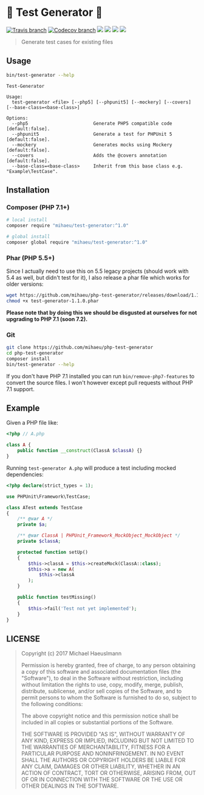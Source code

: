 # 🔧 Test Generator 🔨

[![Travis branch](https://img.shields.io/travis/mihaeu/php-test-generator/develop.svg)](https://travis-ci.org/mihaeu/php-test-generator)
[![Codecov branch](https://img.shields.io/codecov/c/github/mihaeu/php-test-generator/develop.svg)](https://codecov.io/gh/mihaeu/php-test-generator)
![](https://img.shields.io/badge/PHP-7.1-brightgreen.svg)
![](https://img.shields.io/badge/PHP-7.0-yellow.svg)
![](https://img.shields.io/badge/PHP-5.6-yellow.svg)
![](https://img.shields.io/badge/PHP-5.5-yellow.svg)

> Generate test cases for existing files

## Usage

```bash
bin/test-generator --help
```

```
Test-Generator

Usage:
  test-generator <file> [--php5] [--phpunit5] [--mockery] [--covers] [--base-class=<base-class>]

Options:
  --php5                        Generate PHP5 compatible code [default:false].
  --phpunit5                    Generate a test for PHPUnit 5 [default:false].
  --mockery                     Generates mocks using Mockery [default:false].
  --covers                      Adds the @covers annotation   [default:false].
  --base-class=<base-class>     Inherit from this base class e.g. "Example\TestCase".
```

## Installation

### Composer (PHP 7.1+)

```bash
# local install
composer require "mihaeu/test-generator:^1.0"

# global install
composer global require "mihaeu/test-generator:^1.0"
```

### Phar (PHP 5.5+)

Since I actually need to use this on 5.5 legacy projects (should work with 5.4 as well, but didn't test for it), I also release a phar file which works for older versions:

```bash
wget https://github.com/mihaeu/php-test-generator/releases/download/1.1.0/test-generator-1.1.0.phar
chmod +x test-generator-1.1.0.phar
```

**Please note that by doing this we should be disgusted at ourselves for not upgrading to PHP 7.1 (soon 7.2).**

### Git

```bash
git clone https://github.com/mihaeu/php-test-generator
cd php-test-generator
composer install
bin/test-generator --help
```

If you don't have PHP 7.1 installed you can run `bin/remove-php7-features` to convert the source files. I won't however except pull requests without PHP 7.1 support.

## Example

Given a PHP file like:

```php
<?php // A.php

class A {
    public function __construct(ClassA $classA) {}
}
```

Running `test-generator A.php` will produce a test including mocked dependencies:

```php
<?php declare(strict_types = 1);

use PHPUnit\Framework\TestCase;

class ATest extends TestCase
{
    /** @var A */
    private $a;

    /** @var ClassA | PHPUnit_Framework_MockObject_MockObject */
    private $classA;

    protected function setUp()
    {
        $this->classA = $this->createMock(ClassA::class);
        $this->a = new A(
            $this->classA
        );
    }

    public function testMissing()
    {
        $this->fail('Test not yet implemented');
    }
}
```

## LICENSE

> Copyright (c) 2017 Michael Haeuslmann
> 
> Permission is hereby granted, free of charge, to any person obtaining a copy
> of this software and associated documentation files (the "Software"), to deal
> in the Software without restriction, including without limitation the rights
> to use, copy, modify, merge, publish, distribute, sublicense, and/or sell
> copies of the Software, and to permit persons to whom the Software is
> furnished to do so, subject to the following conditions:
> 
> The above copyright notice and this permission notice shall be included in all
> copies or substantial portions of the Software.
> 
> THE SOFTWARE IS PROVIDED "AS IS", WITHOUT WARRANTY OF ANY KIND, EXPRESS OR
> IMPLIED, INCLUDING BUT NOT LIMITED TO THE WARRANTIES OF MERCHANTABILITY,
> FITNESS FOR A PARTICULAR PURPOSE AND NONINFRINGEMENT. IN NO EVENT SHALL THE
> AUTHORS OR COPYRIGHT HOLDERS BE LIABLE FOR ANY CLAIM, DAMAGES OR OTHER
> LIABILITY, WHETHER IN AN ACTION OF CONTRACT, TORT OR OTHERWISE, ARISING FROM,
> OUT OF OR IN CONNECTION WITH THE SOFTWARE OR THE USE OR OTHER DEALINGS IN THE
> SOFTWARE.
